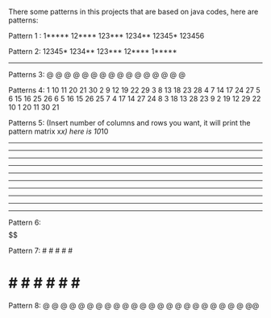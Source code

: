 There some patterns in this projects that are based on java codes, 
here are patterns: 

Pattern 1 :
1*****
12****
123***
1234**
12345*
123456

Pattern 2: 
12345*
1234**
123***
12****
1*****
******

Patterns 3:
@
@ @
@  @
@   @
@    @
@     @
@ @ @ @ @ 

Patterns 4:
1 10 11 20 21 30
2 9 12 19 22 29
3 8 13 18 23 28
4 7 14 17 24 27
5 6 15 16 25 26
6 5 16 15 26 25
7 4 17 14 27 24
8 3 18 13 28 23
9 2 19 12 29 22
10 1 20 11 30 21

Patterns 5: (Insert number of columns and rows you want, it will print the pattern matrix x*x) here is 10*10
**********
**********
**********
**********
**********
**********
**********
**********
**********
**********

Pattern 6: 
     $$
    $$$$
   $$$$$$
  $$$$$$$$
 $$$$$$$$$$
$$$$$$$$$$$$

Pattern 7:
      # 
     #  #
    #    #
   #      #
  #        #
 #          #
#            #
# # # # # # # # 

Pattern 8:
       @
     @  @
    @    @
   @      @
  @        @
 @          @
@            @
 @          @
  @        @
   @      @
    @    @
     @  @
      @@
